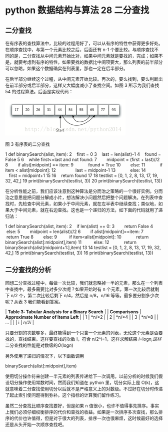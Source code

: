 # python 数据结构与算法 28 二分查找

## 二分查找

在有序表的查找算法中，比较的过程用好了，可以从有序的特性中获得更多好处。在顺序查找中，与第一个元素比较之后，后面还有 n-1 个要比较。与顺序查找不同的是，二分查找从中间元素开始比对，如果中间元素就是要找的，完成；如果不是，就要考虑到有序的特性，如果要找的数据比中间项要大，那么列表的前半部分可以忽略，如果这个数据确实在列表里，那也一定在后半部分。

在后半部分继续这个过程，从中间元素开始比较。再次的，要么找到，要么判断出在前半部分或后半部分，这样又大幅度减小了查找空间。如图 3 所示为我们查找 54 的过程算法。后面是实现代码：

![](img/3ac1e3edd07ea96dee15f2923b0ceb6b.jpg)

图 3 有序表的二分查找

1 def binarySearch(alist, item):
2    first = 0
3    last = len(alist)-1
4    found = False
5
6    while first<=last and not found:
7        midpoint = (first + last)//2
8        if alist[midpoint] == item:
9            found = True
10        else:
11            if item < alist[midpoint]:
12                last = midpoint-1
13            else:
14                first = midpoint+1
15
16    return found
17
18 testlist = [0, 1, 2, 8, 13, 17, 19, 32, 42,]
19 print(binarySearch(testlist, 3))
20 print(binarySearch(testlist, 13))

在分析性能之前，我们应该注意到这种算法是分而治之策略的一个很好实例。分而治之意思是把问题分解成小片，想法解决小问题然后把整个问题解决。在列表中查找时，先检查中间元素，如果小于中间元素，就在左半表中继续查找；类似地，如果大于中间元素，就在右边查找。这也是一个递归的方法，如下面的代码就用了递归法：

1 def binarySearch(alist, item):
2    if len(alist) == 0:
3        return False
4    else:
5        midpoint = len(alist)//2
6        if alist[midpoint]==item:
7          return True
8        else:
9          if item<alist[midpoint]:
10            return binarySearch(alist[:midpoint],item)
11          else:
12            return binarySearch(alist[midpoint+1:],item)
13
14 testlist = [0, 1, 2, 8, 13, 17, 19, 32, 42,]
15 print(binarySearch(testlist, 3))
16 print(binarySearch(testlist, 13))

## 二分查找的分析

回想二分查找过程中，每做一次比较，我们就忽略掉一半的元素，那么在一个列表中查找中，最多需要比对多少次呢？如果开始时有 n 个元素，第一次比较后就剩下 n/2 个，第二次比较后剩下 n/4，然后是 n/8，n/16 等等。最多要分割多少次呢？从表 3 我们能看到答案。

| **Table 3: Tabular Analysis for a Binary Search** |
| **Comparisons** | **Approximate Number of Items Left** |
| 1 | *n/*2 |
| 2 | *n/*4 |
| 3 | *n/*8 |
| ... |  |
| i | *n/*2*i* |

只要分割的次数够多，最终能得到一个只含一个元素的列表，无论这个元素是否要找的，查找结束。这样要查找的次数 I，符合 n/2^i=1，这样求解结果 *i*=log*n,这样*二分查找的性能是对数级的*O*(log*n*)

另外使用了递归的情况下，以下函数调用

binarySearch(alist[:midpoint],item)

使用切分操作符来创建一半元素的列表传递给下一次调用。以前分析的时候我们假设切分操作使用常数时间，然而我们知道在 python 里，切分实际上是 O(k)，这就意味着二分查找使用切分以后就不是严格意义上的对数级。不过好在切分时传递了起止索引使问题得到弥补。这个指标的计算我们留作练习。

虽然二分查找比顺序查找要好，但是如果 n 值很小，也许不值得事先排序。事实上我们必须仔细权衡排序的代价和查找的收益。如果是一次排序多次查找，那么排序的代价也许值得，但是对于很大的列表，排序一次也很麻烦，这时候最好的选择还是从头开始一次顺序查找吧。